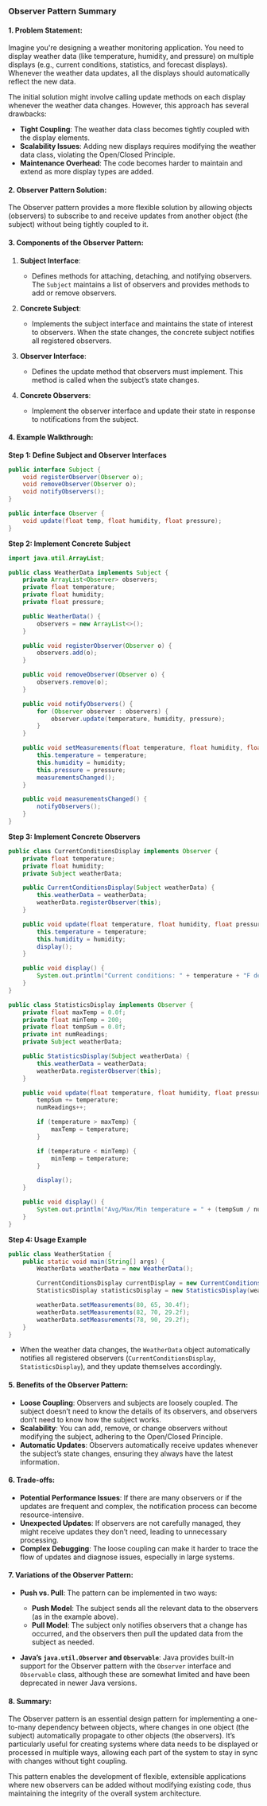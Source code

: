 ### **Observer Pattern Summary**

#### **1. Problem Statement:**

Imagine you're designing a weather monitoring application. You need to display weather data (like temperature, humidity, and pressure) on multiple displays (e.g., current conditions, statistics, and forecast displays). Whenever the weather data updates, all the displays should automatically reflect the new data.

The initial solution might involve calling update methods on each display whenever the weather data changes. However, this approach has several drawbacks:

- **Tight Coupling**: The weather data class becomes tightly coupled with the display elements.
- **Scalability Issues**: Adding new displays requires modifying the weather data class, violating the Open/Closed Principle.
- **Maintenance Overhead**: The code becomes harder to maintain and extend as more display types are added.

#### **2. Observer Pattern Solution:**

The Observer pattern provides a more flexible solution by allowing objects (observers) to subscribe to and receive updates from another object (the subject) without being tightly coupled to it.

#### **3. Components of the Observer Pattern:**

1. **Subject Interface**:

   - Defines methods for attaching, detaching, and notifying observers. The `Subject` maintains a list of observers and provides methods to add or remove observers.

2. **Concrete Subject**:

   - Implements the subject interface and maintains the state of interest to observers. When the state changes, the concrete subject notifies all registered observers.

3. **Observer Interface**:

   - Defines the update method that observers must implement. This method is called when the subject’s state changes.

4. **Concrete Observers**:
   - Implement the observer interface and update their state in response to notifications from the subject.

#### **4. Example Walkthrough:**

**Step 1: Define Subject and Observer Interfaces**

```java
public interface Subject {
    void registerObserver(Observer o);
    void removeObserver(Observer o);
    void notifyObservers();
}

public interface Observer {
    void update(float temp, float humidity, float pressure);
}
```

**Step 2: Implement Concrete Subject**

```java
import java.util.ArrayList;

public class WeatherData implements Subject {
    private ArrayList<Observer> observers;
    private float temperature;
    private float humidity;
    private float pressure;

    public WeatherData() {
        observers = new ArrayList<>();
    }

    public void registerObserver(Observer o) {
        observers.add(o);
    }

    public void removeObserver(Observer o) {
        observers.remove(o);
    }

    public void notifyObservers() {
        for (Observer observer : observers) {
            observer.update(temperature, humidity, pressure);
        }
    }

    public void setMeasurements(float temperature, float humidity, float pressure) {
        this.temperature = temperature;
        this.humidity = humidity;
        this.pressure = pressure;
        measurementsChanged();
    }

    public void measurementsChanged() {
        notifyObservers();
    }
}
```

**Step 3: Implement Concrete Observers**

```java
public class CurrentConditionsDisplay implements Observer {
    private float temperature;
    private float humidity;
    private Subject weatherData;

    public CurrentConditionsDisplay(Subject weatherData) {
        this.weatherData = weatherData;
        weatherData.registerObserver(this);
    }

    public void update(float temperature, float humidity, float pressure) {
        this.temperature = temperature;
        this.humidity = humidity;
        display();
    }

    public void display() {
        System.out.println("Current conditions: " + temperature + "F degrees and " + humidity + "% humidity");
    }
}

public class StatisticsDisplay implements Observer {
    private float maxTemp = 0.0f;
    private float minTemp = 200;
    private float tempSum = 0.0f;
    private int numReadings;
    private Subject weatherData;

    public StatisticsDisplay(Subject weatherData) {
        this.weatherData = weatherData;
        weatherData.registerObserver(this);
    }

    public void update(float temperature, float humidity, float pressure) {
        tempSum += temperature;
        numReadings++;

        if (temperature > maxTemp) {
            maxTemp = temperature;
        }

        if (temperature < minTemp) {
            minTemp = temperature;
        }

        display();
    }

    public void display() {
        System.out.println("Avg/Max/Min temperature = " + (tempSum / numReadings) + "/" + maxTemp + "/" + minTemp);
    }
}
```

**Step 4: Usage Example**

```java
public class WeatherStation {
    public static void main(String[] args) {
        WeatherData weatherData = new WeatherData();

        CurrentConditionsDisplay currentDisplay = new CurrentConditionsDisplay(weatherData);
        StatisticsDisplay statisticsDisplay = new StatisticsDisplay(weatherData);

        weatherData.setMeasurements(80, 65, 30.4f);
        weatherData.setMeasurements(82, 70, 29.2f);
        weatherData.setMeasurements(78, 90, 29.2f);
    }
}
```

- When the weather data changes, the `WeatherData` object automatically notifies all registered observers (`CurrentConditionsDisplay`, `StatisticsDisplay`), and they update themselves accordingly.

#### **5. Benefits of the Observer Pattern:**

- **Loose Coupling**: Observers and subjects are loosely coupled. The subject doesn’t need to know the details of its observers, and observers don’t need to know how the subject works.
- **Scalability**: You can add, remove, or change observers without modifying the subject, adhering to the Open/Closed Principle.
- **Automatic Updates**: Observers automatically receive updates whenever the subject’s state changes, ensuring they always have the latest information.

#### **6. Trade-offs:**

- **Potential Performance Issues**: If there are many observers or if the updates are frequent and complex, the notification process can become resource-intensive.
- **Unexpected Updates**: If observers are not carefully managed, they might receive updates they don’t need, leading to unnecessary processing.
- **Complex Debugging**: The loose coupling can make it harder to trace the flow of updates and diagnose issues, especially in large systems.

#### **7. Variations of the Observer Pattern:**

- **Push vs. Pull**: The pattern can be implemented in two ways:

  - **Push Model**: The subject sends all the relevant data to the observers (as in the example above).
  - **Pull Model**: The subject only notifies observers that a change has occurred, and the observers then pull the updated data from the subject as needed.

- **Java’s `java.util.Observer` and `Observable`**: Java provides built-in support for the Observer pattern with the `Observer` interface and `Observable` class, although these are somewhat limited and have been deprecated in newer Java versions.

#### **8. Summary:**

The Observer pattern is an essential design pattern for implementing a one-to-many dependency between objects, where changes in one object (the subject) automatically propagate to other objects (the observers). It’s particularly useful for creating systems where data needs to be displayed or processed in multiple ways, allowing each part of the system to stay in sync with changes without tight coupling.

This pattern enables the development of flexible, extensible applications where new observers can be added without modifying existing code, thus maintaining the integrity of the overall system architecture.

